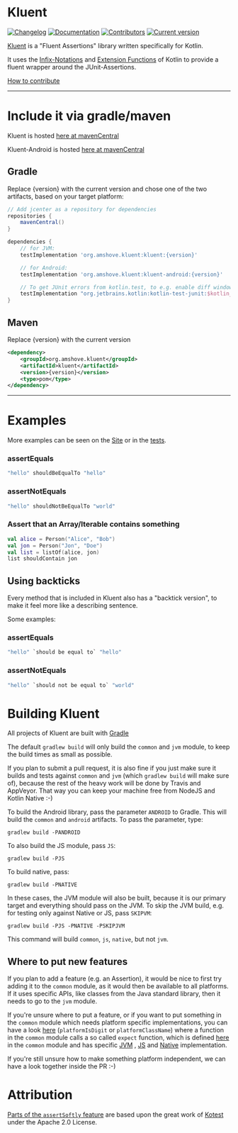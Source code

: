# Kluent

[![Changelog](https://img.shields.io/badge/docs-changelog-blue.svg)](https://github.com/MarkusAmshove/Kluent/blob/master/CHANGELOG.md)
[![Documentation](https://img.shields.io/badge/docs-documentation-blue.svg)](https://markusamshove.github.io/Kluent/)
[![Contributors](https://img.shields.io/badge/docs-contributors-blue.svg)](https://github.com/MarkusAmshove/Kluent/blob/master/AUTHORS.md)
[![Current version](https://img.shields.io/maven-central/v/org.amshove.kluent/kluent?style=flat-square)](https://mvnrepository.com/artifact/org.amshove.kluent)

[Kluent](https://markusamshove.github.io/Kluent/) is a "Fluent Assertions" library written specifically for Kotlin.

It uses the [Infix-Notations](https://kotlinlang.org/docs/reference/functions.html#infix-notation "Infix-Notation")
and [Extension Functions](https://kotlinlang.org/docs/reference/extensions.html#extension-functions "Extension Functions")
of Kotlin to provide a fluent wrapper around the JUnit-Assertions.

[How to contribute](CONTRIBUTING.md)

----------

# Include it via gradle/maven

Kluent is hosted [here at mavenCentral](https://mvnrepository.com/artifact/org.amshove.kluent/kluent)

Kluent-Android is hosted [here at mavenCentral](https://mvnrepository.com/artifact/org.amshove.kluent/kluent-android)

## Gradle

Replace {version} with the current version and chose one of the two artifacts, based on your target platform:

```groovy
// Add jcenter as a repository for dependencies
repositories {
    mavenCentral()
}

dependencies {
    // for JVM:
    testImplementation 'org.amshove.kluent:kluent:{version}'

    // for Android:
    testImplementation 'org.amshove.kluent:kluent-android:{version}'

    // To get JUnit errors from kotlin.test, to e.g. enable diff windows in failure messages
    testImplementation "org.jetbrains.kotlin:kotlin-test-junit:$kotlin_version"
}
```

## Maven

Replace {version} with the current version

```xml
<dependency>
    <groupId>org.amshove.kluent</groupId>
    <artifactId>kluent</artifactId>
    <version>{version}</version>
    <type>pom</type>
</dependency>
```

----------

# Examples

More examples can be seen on the [Site](https://markusamshove.github.io/Kluent/) or in
the [tests](https://github.com/MarkusAmshove/Kluent/tree/master/src/test/kotlin/org/amshove/kluent/tests).

### assertEquals ##

```kotlin
"hello" shouldBeEqualTo "hello"
```

### assertNotEquals ##

```kotlin
"hello" shouldNotBeEqualTo "world"
```

### Assert that an Array/Iterable contains something ##

```kotlin
val alice = Person("Alice", "Bob")
val jon = Person("Jon", "Doe")
val list = listOf(alice, jon)
list shouldContain jon
```

## Using backticks

Every method that is included in Kluent also has a "backtick version", to make it feel more like a describing sentence.

Some examples:

### assertEquals ##

```kotlin
"hello" `should be equal to` "hello"
```

### assertNotEquals ##

```kotlin
"hello" `should not be equal to` "world"
```

# Building Kluent

All projects of Kluent are built with [Gradle](http://gradle.org/)

The default `gradlew build` will only build the `common` and `jvm` module, to keep the build times as small as possible.

If you plan to submit a pull request, it is also fine if you just make sure it builds and tests against `common`
and `jvm` (which `gradlew build` will make sure of), because the rest of the heavy work will be done by Travis and
AppVeyor. That way you can keep your machine free from NodeJS and Kotlin Native :-)

To build the Android library, pass the parameter `ANDROID` to Gradle. This will build the `common` and `android`
artifacts. To pass the parameter, type:

`gradlew build -PANDROID`

To also build the JS module, pass `JS`:

`gradlew build -PJS`

To build native, pass:

`gradlew build -PNATIVE`

In these cases, the JVM module will also be built, because it is our primary target and everything should pass on the
JVM. To skip the JVM build, e.g. for testing only against Native or JS, pass `SKIPVM`:

`gradlew build -PJS -PNATIVE -PSKIPJVM`

This command will build `common`, `js`, `native`, but not `jvm`.

## Where to put new features

If you plan to add a feature (e.g. an Assertion), it would be nice to first try adding it to the `common` module, as it
would then be available to all platforms. If it uses specific APIs, like classes from the Java standard library, then it
needs to go to the `jvm` module.

If you're unsure where to put a feature, or if you want to put something in the `common` module which needs platform
specific implementations, you can have a
look [here](https://github.com/MarkusAmshove/Kluent/blob/master/common/src/main/kotlin/org/amshove/kluent/Basic.kt) (`platformIsDigit`
or `platformClassName`)
where a function in the `common` module calls a so called `expect` function, which is
defined [here](https://github.com/MarkusAmshove/Kluent/blob/master/common/src/main/kotlin/org/amshove/kluent/internal/Platform.kt)
in the `common` module and has
specific [JVM](https://github.com/MarkusAmshove/Kluent/blob/master/jvm/src/main/kotlin/org/amshove/kluent/internal/Platform.kt)
,
[JS](https://github.com/MarkusAmshove/Kluent/blob/master/js/src/main/kotlin/org/amshove/kluent/internal/Platform.kt)
and [Native](https://github.com/MarkusAmshove/Kluent/blob/master/native/src/main/kotlin/org/amshove/kluent/internal/Platform.kt)
implementation.

If you're still unsure how to make something platform independent, we can have a look together inside the PR :-)

# Attribution

[Parts of the `assertSoftly` feature](https://github.com/MarkusAmshove/Kluent/pull/185#issuecomment-731777949) are based
upon the great work of [Kotest](https://github.com/kotest/kotest) under the Apache 2.0 License.
